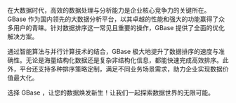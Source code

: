 在大数据时代，高效的数据处理与分析能力是企业核心竞争力的关键所在。GBase 作为国内领先的大数据分析平台，以其卓越的性能和强大的功能赢得了众多用户的青睐。针对数据排序这一常见且重要的操作，GBase 提供了全面的优化解决方案。

通过智能算法与并行计算技术的结合，GBase 极大地提升了数据排序的速度与准确性。无论是海量结构化数据还是复杂非结构化信息，都能快速完成高效排序。此外，平台还支持多种排序策略定制，满足不同业务场景需求，助力企业实现数据价值最大化。

选择 GBase ，让您的数据焕发新生！让我们一起探索数据世界的无限可能。